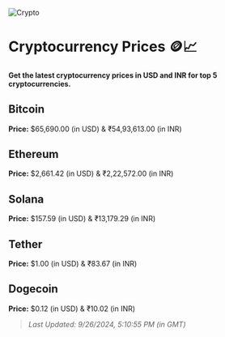 
![Crypto](https://www.techguide.com.au/wp-content/uploads/2020/11/crypto3.jpeg)

# Cryptocurrency Prices 🪙📈

#### Get the latest cryptocurrency prices in USD and INR for top 5 cryptocurrencies.

## Bitcoin

**Price:** $65,690.00 (in USD) & ₹54,93,613.00 (in INR)

## Ethereum

**Price:** $2,661.42 (in USD) & ₹2,22,572.00 (in INR)

## Solana

**Price:** $157.59 (in USD) & ₹13,179.29 (in INR)

## Tether

**Price:** $1.00 (in USD) & ₹83.67 (in INR)

## Dogecoin

**Price:** $0.12 (in USD) & ₹10.02 (in INR)

> _Last Updated: 9/26/2024, 5:10:55 PM (in GMT)_
